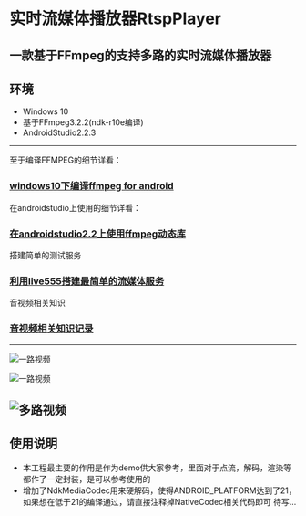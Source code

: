 # 实时流媒体播放器RtspPlayer

一款基于FFmpeg的支持多路的实时流媒体播放器
---
## 环境
* Windows 10
* 基于FFmpeg3.2.2(ndk-r10e编译)
* AndroidStudio2.2.3

---
 至于编译FFMPEG的细节详看：
### [windows10下编译ffmpeg for android](http://blog.csdn.net/huweijian5/article/details/52840177)

 在androidstudio上使用的细节详看：
### [在androidstudio2.2上使用ffmpeg动态库](http://blog.csdn.net/huweijian5/article/details/52883969)

 搭建简单的测试服务
### [利用live555搭建最简单的流媒体服务](http://blog.csdn.net/huweijian5/article/details/53928521)

音视频相关知识
### [音视频相关知识记录](http://blog.csdn.net/huweijian5/article/details/54099197)

---
![一路视频](https://github.com/huweijian5/RtspPlayer/blob/master/screenshots/snapshot1.png)

![一路视频](https://github.com/huweijian5/RtspPlayer/blob/master/screenshots/snapshot3.png)

![多路视频](https://github.com/huweijian5/RtspPlayer/blob/master/screenshots/snapshot2.gif)
---
## 使用说明
* 本工程最主要的作用是作为demo供大家参考，里面对于点流，解码，渲染等都作了一定封装，是可以参考使用的
* 增加了NdkMediaCodec用来硬解码，使得ANDROID_PLATFORM达到了21，如果想在低于21的编译通过，请直接注释掉NativeCodec相关代码即可
待写...

